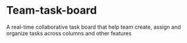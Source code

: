 # Team-task-board
A real-time collaborative task board that help team create, assign and organize tasks across columns and other features
